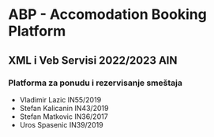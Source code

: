 # ABP - Accomodation Booking Platform

## XML i Veb Servisi 2022/2023 AIN

### Platforma za ponudu i rezervisanje smeštaja

  - Vladimir Lazic IN55/2019
  - Stefan Kalicanin IN43/2019
  - Stefan Matkovic IN36/2017
  - Uros Spasenic IN39/2019
